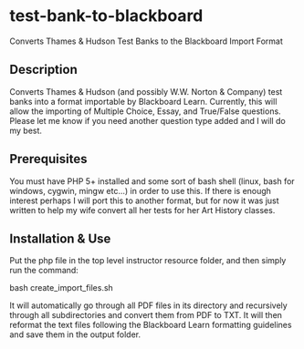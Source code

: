 # test-bank-to-blackboard
Converts Thames &amp; Hudson Test Banks to the Blackboard Import Format

## Description
Converts Thames &amp; Hudson (and possibly W.W. Norton &amp; Company) test banks into a format importable by Blackboard Learn.  Currently, this will allow the importing of Multiple Choice, Essay, and True/False questions.  Please let me know if you need another question type added and I will do my best.

## Prerequisites
You must have PHP 5+ installed and some sort of bash shell (linux, bash for windows, cygwin, mingw etc...) in order to use this. If there is enough interest perhaps I will port this to another format, but for now it was just written to help my wife convert all her tests for her Art History classes.

## Installation &amp; Use
Put the php file in the top level instructor resource folder, and then simply run the command:

bash create_import_files.sh

It will automatically go through all PDF files in its directory and recursively through all subdirectories and convert them from PDF to TXT.  It will then reformat the text files following the Blackboard Learn formatting guidelines and save them in the output folder.

